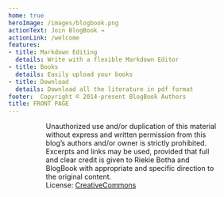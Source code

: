 ```yaml
---
home: true 
heroImage: /images/blogbook.png
actionText: Join BlogBook →
actionLink: /welcome
features:
- title: Markdown Editing 
  details: Write with a flexible Markdown Editor 
- title: Books 
  details: Easily upload your books 
- title: Download  
  details: Download all the literature in pdf format
footer:  Copyright © 2014-present BlogBook Authors
title: FRONT PAGE
---
```

<div style="width:70%; margin: 0 auto;">Unauthorized use and/or duplication of this material without express and  
written permission from this blog’s authors and/or owner is strictly prohibited.  
Excerpts and links may be used, provided that full and clear credit is given to  
Riekie Botha and BlogBook with appropriate and specific direction to the original content.<br>
License: <a href="https://www.creativecommons.org/licenses/by-nc-nd/4.0">CreativeCommons</a></div> 
